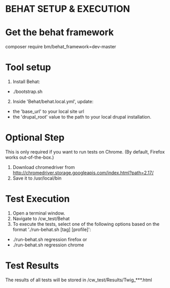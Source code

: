BEHAT SETUP & EXECUTION
=======================

Get the behat framework
=======================
composer require bm/behat_framework=dev-master 

Tool setup
==========
1. Install Behat:
  - ./bootstrap.sh
    
2. Inside 'Behat/behat.local.yml', update:
  - the 'base_url' to your local site url
  - the 'drupal_root' value to the path to your local drupal installation.
       

Optional Step
=============
This is only required if you want to run tests on Chrome. 
(By default, Firefox works out-of-the-box.)

1. Download chromedriver from http://chromedriver.storage.googleapis.com/index.html?path=2.17/
2. Save it to /usr/local/bin


Test Execution
==============
1. Open a terminal window.
2. Navigate to <LOCAL DRUPAL INSTALL>/cw_test/Behat
3. To execute the tests, select one of the following options based on the format './run-behat.sh [tag] [profile]':
  - ./run-behat.sh regression firefox
or
  - ./run-behat.sh regression chrome


Test Results
============
The results of all tests will be stored in <LOCAL DRUPAL INSTALL>/cw_test/Results/Twig_***.html

